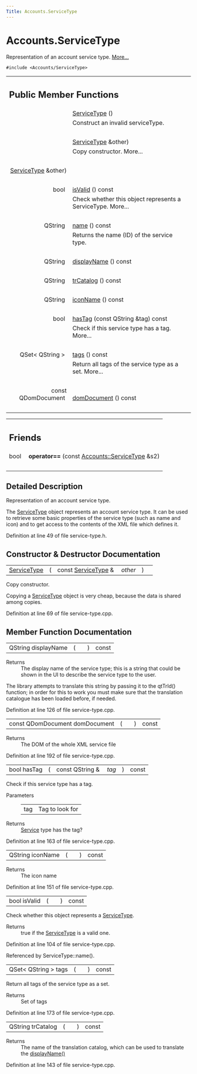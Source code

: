 ```yaml
---
Title: Accounts.ServiceType
---
```


# Accounts.ServiceType

<p>Representation of an account service type.  
<a href="#details">More...</a></p>
<p><code>#include &lt;Accounts/ServiceType&gt;</code></p>
<table class="memberdecls">
<tr class="heading"><td colspan="2"><h2 class="groupheader">
Public Member Functions</h2></td></tr>
<tr class="memitem:a27a10810bcc047da5031725f77b398eb"><td class="memItemLeft" align="right" valign="top">
&#160;</td><td class="memItemRight" valign="bottom"><a class="el" href="#a27a10810bcc047da5031725f77b398eb">ServiceType</a> ()</td></tr>
<tr class="memdesc:a27a10810bcc047da5031725f77b398eb"><td class="mdescLeft">&#160;</td><td class="mdescRight">Construct an invalid serviceType. <br /></td></tr>
<tr class="separator:a27a10810bcc047da5031725f77b398eb"><td class="memSeparator" colspan="2">&#160;</td></tr>
<tr class="memitem:aae690d056ba06a78378f8adc8f95cddd"><td class="memItemLeft" align="right" valign="top">&#160;</td><td class="memItemRight" valign="bottom"><a class="el" href="#">ServiceType</a> &amp;other)</td></tr>
<tr class="memdesc:aae690d056ba06a78378f8adc8f95cddd"><td class="mdescLeft">&#160;</td><td class="mdescRight">Copy constructor.  More...<br /></td></tr>
<tr class="separator:aae690d056ba06a78378f8adc8f95cddd"><td class="memSeparator" colspan="2">&#160;</td></tr>
<tr class="memitem:a30dad6b9e5736036988f2918408878bf"><td class="memItemLeft" align="right" valign="top">
<a class="el" href="#">ServiceType</a> &amp;other)</td></tr>
<tr class="separator:a30dad6b9e5736036988f2918408878bf"><td class="memSeparator" colspan="2">&#160;</td></tr>
<tr class="memitem:aac1b70a2ed67ead038c4d3f5ac4d8a81"><td class="memItemLeft" align="right" valign="top">bool&#160;</td><td class="memItemRight" valign="bottom"><a class="el" href="#aac1b70a2ed67ead038c4d3f5ac4d8a81">isValid</a> () const </td></tr>
<tr class="memdesc:aac1b70a2ed67ead038c4d3f5ac4d8a81"><td class="mdescLeft">&#160;</td><td class="mdescRight">Check whether this object represents a ServiceType.  More...<br /></td></tr>
<tr class="separator:aac1b70a2ed67ead038c4d3f5ac4d8a81"><td class="memSeparator" colspan="2">&#160;</td></tr>
<tr class="memitem:a2b0a198f837184bf6fff555cee3ce770"><td class="memItemLeft" align="right" valign="top">
QString&#160;</td><td class="memItemRight" valign="bottom"><a class="el" href="#a2b0a198f837184bf6fff555cee3ce770">name</a> () const </td></tr>
<tr class="memdesc:a2b0a198f837184bf6fff555cee3ce770"><td class="mdescLeft">&#160;</td><td class="mdescRight">Returns the name (ID) of the service type. <br /></td></tr>
<tr class="separator:a2b0a198f837184bf6fff555cee3ce770"><td class="memSeparator" colspan="2">&#160;</td></tr>
<tr class="memitem:a9def71dea12661002bb3a63b3b91d08d"><td class="memItemLeft" align="right" valign="top">QString&#160;</td><td class="memItemRight" valign="bottom"><a class="el" href="#a9def71dea12661002bb3a63b3b91d08d">displayName</a> () const </td></tr>
<tr class="separator:a9def71dea12661002bb3a63b3b91d08d"><td class="memSeparator" colspan="2">&#160;</td></tr>
<tr class="memitem:a6c73afd4753195ea4eee794c95a770dd"><td class="memItemLeft" align="right" valign="top">QString&#160;</td><td class="memItemRight" valign="bottom"><a class="el" href="#a6c73afd4753195ea4eee794c95a770dd">trCatalog</a> () const </td></tr>
<tr class="separator:a6c73afd4753195ea4eee794c95a770dd"><td class="memSeparator" colspan="2">&#160;</td></tr>
<tr class="memitem:a038b22680aca535f9972908fe2f1f6a1"><td class="memItemLeft" align="right" valign="top">QString&#160;</td><td class="memItemRight" valign="bottom"><a class="el" href="#a038b22680aca535f9972908fe2f1f6a1">iconName</a> () const </td></tr>
<tr class="separator:a038b22680aca535f9972908fe2f1f6a1"><td class="memSeparator" colspan="2">&#160;</td></tr>
<tr class="memitem:ab9544628f8c8af163b13eb6b47a3aead"><td class="memItemLeft" align="right" valign="top">bool&#160;</td><td class="memItemRight" valign="bottom"><a class="el" href="#ab9544628f8c8af163b13eb6b47a3aead">hasTag</a> (const QString &amp;tag) const </td></tr>
<tr class="memdesc:ab9544628f8c8af163b13eb6b47a3aead"><td class="mdescLeft">&#160;</td><td class="mdescRight">Check if this service type has a tag.  More...<br /></td></tr>
<tr class="separator:ab9544628f8c8af163b13eb6b47a3aead"><td class="memSeparator" colspan="2">&#160;</td></tr>
<tr class="memitem:a4bfac5a5814d94c97ae61695f09e95ee"><td class="memItemLeft" align="right" valign="top">QSet&lt; QString &gt;&#160;</td><td class="memItemRight" valign="bottom"><a class="el" href="#a4bfac5a5814d94c97ae61695f09e95ee">tags</a> () const </td></tr>
<tr class="memdesc:a4bfac5a5814d94c97ae61695f09e95ee"><td class="mdescLeft">&#160;</td><td class="mdescRight">Return all tags of the service type as a set.  More...<br /></td></tr>
<tr class="separator:a4bfac5a5814d94c97ae61695f09e95ee"><td class="memSeparator" colspan="2">&#160;</td></tr>
<tr class="memitem:a305fe3a04c76c8069c3465621a7967cc"><td class="memItemLeft" align="right" valign="top">const QDomDocument&#160;</td><td class="memItemRight" valign="bottom"><a class="el" href="#a305fe3a04c76c8069c3465621a7967cc">domDocument</a> () const </td></tr>
<tr class="separator:a305fe3a04c76c8069c3465621a7967cc"><td class="memSeparator" colspan="2">&#160;</td></tr>
</table><table class="memberdecls">
<tr class="heading"><td colspan="2"><h2 class="groupheader">
Friends</h2></td></tr>
<tr class="memitem:ac57edddf8f98ba20c3620becc8f8f6e5"><td class="memItemLeft" align="right" valign="top">
bool&#160;</td><td class="memItemRight" valign="bottom"><b>operator==</b> (const <a class="el" href="#">Accounts::ServiceType</a> &amp;s2)</td></tr>
<tr class="separator:ac57edddf8f98ba20c3620becc8f8f6e5"><td class="memSeparator" colspan="2">&#160;</td></tr>
</table>
<a name="details" id="details"></a><h2 class="groupheader">Detailed Description</h2>
<p>Representation of an account service type. </p>
<p>The <a class="el" href="#" title="Representation of an account service type. ">ServiceType</a> object represents an account service type. It can be used to retrieve some basic properties of the service type (such as name and icon) and to get access to the contents of the XML file which defines it. </p>
<p>Definition at line 49 of file service-type.h.</p>
<h2 class="groupheader">Constructor &amp; Destructor Documentation</h2>
<table class="memname">
<tr>
<td class="memname"><a class="el" href="#">ServiceType</a> </td>
<td>(</td>
<td class="paramtype">const <a class="el" href="#">ServiceType</a> &amp;&#160;</td>
<td class="paramname"><em>other</em></td><td>)</td>
<td></td>
</tr>
</table>
<p>Copy constructor. </p>
<p>Copying a <a class="el" href="#" title="Representation of an account service type. ">ServiceType</a> object is very cheap, because the data is shared among copies. </p>
<p>Definition at line 69 of file service-type.cpp.</p>
<h2 class="groupheader">Member Function Documentation</h2>
<table class="memname">
<tr>
<td class="memname">QString displayName </td>
<td>(</td>
<td class="paramname"></td><td>)</td>
<td> const</td>
</tr>
</table>
<dl class="section return"><dt>Returns</dt><dd>The display name of the service type; this is a string that could be shown in the UI to describe the service type to the user.</dd></dl>
<p>The library attempts to translate this string by passing it to the qtTrId() function; in order for this to work you must make sure that the translation catalogue has been loaded before, if needed. </p>
<p>Definition at line 126 of file service-type.cpp.</p>
<table class="memname">
<tr>
<td class="memname">const QDomDocument domDocument </td>
<td>(</td>
<td class="paramname"></td><td>)</td>
<td> const</td>
</tr>
</table>
<dl class="section return"><dt>Returns</dt><dd>The DOM of the whole XML service file </dd></dl>
<p>Definition at line 192 of file service-type.cpp.</p>
<table class="memname">
<tr>
<td class="memname">bool hasTag </td>
<td>(</td>
<td class="paramtype">const QString &amp;&#160;</td>
<td class="paramname"><em>tag</em></td><td>)</td>
<td> const</td>
</tr>
</table>
<p>Check if this service type has a tag. </p>
<dl class="params"><dt>Parameters</dt><dd>
<table class="params">
<tr><td class="paramname">tag</td><td>Tag to look for</td></tr>
</table>
</dd>
</dl>
<dl class="section return"><dt>Returns</dt><dd><a class="el" href="Accounts.Service.md" title="Representation of an account service. ">Service</a> type has the tag? </dd></dl>
<p>Definition at line 163 of file service-type.cpp.</p>
<table class="memname">
<tr>
<td class="memname">QString iconName </td>
<td>(</td>
<td class="paramname"></td><td>)</td>
<td> const</td>
</tr>
</table>
<dl class="section return"><dt>Returns</dt><dd>The icon name </dd></dl>
<p>Definition at line 151 of file service-type.cpp.</p>
<table class="memname">
<tr>
<td class="memname">bool isValid </td>
<td>(</td>
<td class="paramname"></td><td>)</td>
<td> const</td>
</tr>
</table>
<p>Check whether this object represents a <a class="el" href="#" title="Representation of an account service type. ">ServiceType</a>. </p>
<dl class="section return"><dt>Returns</dt><dd>true if the <a class="el" href="#" title="Representation of an account service type. ">ServiceType</a> is a valid one. </dd></dl>
<p>Definition at line 104 of file service-type.cpp.</p>
<p>Referenced by ServiceType::name().</p>
<table class="memname">
<tr>
<td class="memname">QSet&lt; QString &gt; tags </td>
<td>(</td>
<td class="paramname"></td><td>)</td>
<td> const</td>
</tr>
</table>
<p>Return all tags of the service type as a set. </p>
<dl class="section return"><dt>Returns</dt><dd>Set of tags </dd></dl>
<p>Definition at line 173 of file service-type.cpp.</p>
<table class="memname">
<tr>
<td class="memname">QString trCatalog </td>
<td>(</td>
<td class="paramname"></td><td>)</td>
<td> const</td>
</tr>
</table>
<dl class="section return"><dt>Returns</dt><dd>The name of the translation catalog, which can be used to translate the <a class="el" href="#a9def71dea12661002bb3a63b3b91d08d">displayName()</a> </dd></dl>
<p>Definition at line 143 of file service-type.cpp.</p>
